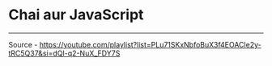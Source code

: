 # Chai aur JavaScript
***
Source - https://youtube.com/playlist?list=PLu71SKxNbfoBuX3f4EOACle2y-tRC5Q37&si=dQI-q2-NuX_FDY7S
